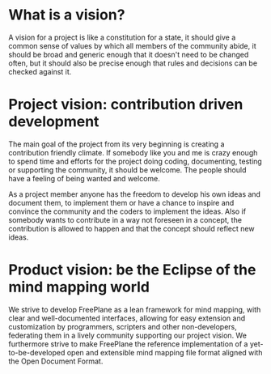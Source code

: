 <!-- toc -->

# What is a vision?

A vision for a project is like a constitution for a state, it should give a common sense of values by which all members of the community abide, it should be broad and generic enough that it doesn't need to be changed often, but it should also be precise enough that rules and decisions can be checked against it. 

# Project vision: contribution driven development

The main goal of the project from its very beginning is creating a contribution friendly climate. If somebody like you and me is crazy enough to spend time and efforts for the project doing coding, documenting, testing or supporting the community, it should be welcome. The people should have a feeling of being wanted and welcome. 

As a project member anyone has the freedom to develop his own ideas and document them, to implement them or have a chance to inspire and convince the community and the coders to implement the ideas. Also if somebody wants to contribute in a way not foreseen in a concept, the contribution is allowed to happen and that the concept should reflect new ideas. 

# Product vision: be the Eclipse of the mind mapping world

We strive to develop FreePlane as a lean framework for mind mapping, with clear and well-documented interfaces, allowing for easy extension and customization by programmers, scripters and other non-developers, federating them in a lively community supporting our project vision. We furthermore strive to make FreePlane the reference implementation of a yet-to-be-developed open and extensible mind mapping file format aligned with the Open Document Format. 

<!-- ({Category:Community}) -->

